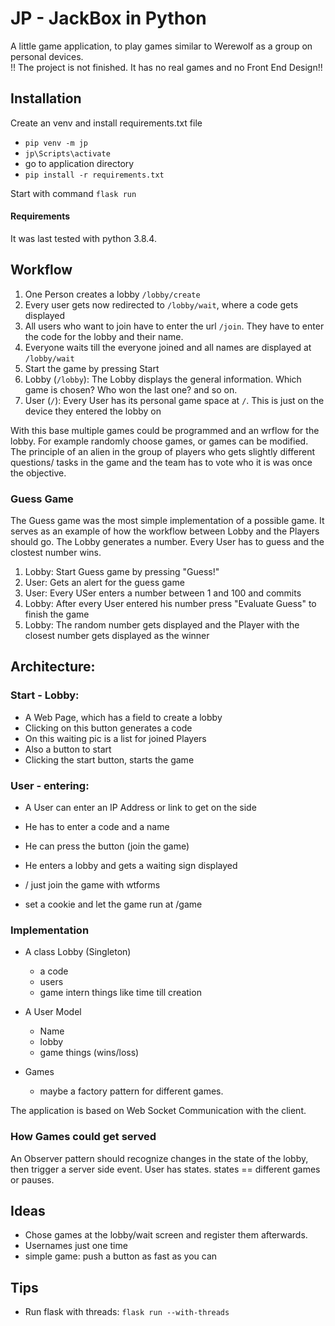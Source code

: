 # JP - JackBox in Python
A little game application, to play games similar to Werewolf as a group on personal devices.  
!! The project is not finished. It has no real games and no Front End Design!!

## Installation
Create an venv and install requirements.txt file
* `pip venv -m jp`
* `jp\Scripts\activate`
* go to application directory
* `pip install -r requirements.txt`

Start with command  `flask run`

#### Requirements
It was last tested with python 3.8.4.

## Workflow
1. One Person creates a lobby ```/lobby/create```
2. Every user gets now redirected to ```/lobby/wait```, where a code gets displayed 
3. All users who want to join have to enter the url ```/join```.
 They have to enter the code for the lobby and their name.
4. Everyone waits till the everyone joined and all names are displayed at ```/lobby/wait```
5. Start the game by pressing Start
6. Lobby (`/lobby`): The Lobby displays the general information. Which game is chosen? Who won the last one? and so on.
7. User (`/`): Every User has its personal game space at `/`. This is just on the device they entered the lobby on

With this base multiple games could be programmed and an wrflow for the lobby. For example randomly choose games, or
games can be modified. The principle of an alien in the group of players who gets slightly different questions/ tasks 
in the game and the team has to vote who it is was once the objective.

### Guess Game
The Guess game was the most simple implementation of a possible game. 
It serves as an example of how the workflow between Lobby and the Players should go.
The Lobby generates a number. Every User has to guess and the clostest number wins.

1. Lobby: Start Guess game by pressing "Guess!"
2. User: Gets an alert for the guess game
3. User: Every USer enters a number between 1 and 100 and commits
4. Lobby: After every User entered his number press "Evaluate Guess" to finish the game
4. Lobby: The random number gets displayed and the Player with the closest number gets displayed as the winner

## Architecture:
### Start - Lobby:
- A Web Page, which has a field to create a lobby
- Clicking on this button generates a code
- On this waiting pic is a list for joined Players
- Also a button to start
- Clicking the start button, starts the game

### User - entering:
- A User can enter an IP Address or link to get on the side
- He has to enter a code and a name
- He can press the button (join the game)
- He enters a lobby and gets a waiting sign displayed

- / just join the game with wtforms
- set a cookie and let the game run at /game


### Implementation
- A class Lobby (Singleton)
    - a code
    - users
    - game intern things like time till creation
    
- A User Model
    - Name
    - lobby
    - game things (wins/loss)
    
- Games
    - maybe a factory pattern for different games.
    
 The application is based on Web Socket Communication with the client.
 
### How Games could get served 
 An Observer pattern should recognize changes in the state of the lobby, then trigger a server side event.
 User has states. states == different games or pauses. 
 
## Ideas
- Chose games at the lobby/wait screen and register them afterwards. 
- Usernames just one time
- simple game: push a button as fast as you can

## Tips
- Run flask with threads:   ```flask run --with-threads```